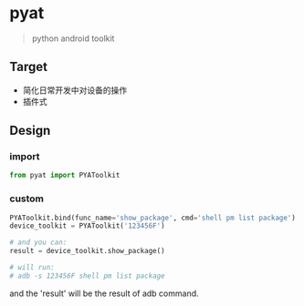 # pyat

> python android toolkit

## Target

- 简化日常开发中对设备的操作
- 插件式

## Design

### import

```python
from pyat import PYAToolkit
```

### custom

```python
PYAToolkit.bind(func_name='show_package', cmd='shell pm list package')
device_toolkit = PYAToolkit('123456F')

# and you can:
result = device_toolkit.show_package()

# will run:
# adb -s 123456F shell pm list package
```

and the 'result' will be the result of adb command.
